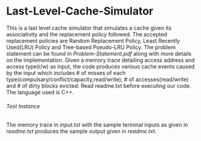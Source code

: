 # Last-Level-Cache-Simulator

This is a last level cache simulator that simulates a cache given its associativity and the replacement policy followed. The accepted replacement policies are Random Replacement Policy, Least Recently Used(LRU) Policy and Tree-based Pseudo-LRU Policy. The problem statement can be found in _Problem-Statement.pdf_ along with more details on the implementation. Given a memory trace detailing access address and access type(r/w) as input, the code produces various cache events caused by the input which includes # of misses of each type(compulsary/conflict/capacity,read/write), # of accesses(read/write) and # of dirty blocks evicted. Read readme.txt before executing our code. The language used is C++.

###### Test Instance

The memory trace in _input.txt_ with the sample terminal inputs as given in _readme.txt_ produces the sample output given in _readme.txt_.
